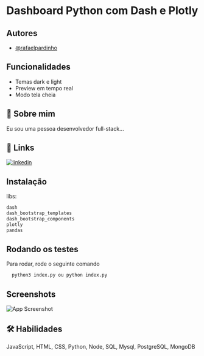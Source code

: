 
# Dashboard Python com Dash e Plotly




## Autores

- [@rafaelpardinho](https://www.linkedin.com/in/rafaelpardinho/)


## Funcionalidades

- Temas dark e light
- Preview em tempo real
- Modo tela cheia


## 🚀 Sobre mim
Eu sou uma pessoa desenvolvedor full-stack...


## 🔗 Links
[![linkedin](https://img.shields.io/badge/linkedin-0A66C2?style=for-the-badge&logo=linkedin&logoColor=white)](https://www.linkedin.com/in/rafaelpardinho/)


## Instalação

libs:
```bash
dash
dash_bootstrap_templates
dash_bootstrap_components
plotly
pandas
```
    



## Rodando os testes

Para rodar, rode o seguinte comando

```bash
  python3 index.py ou python index.py
```


## Screenshots

![App Screenshot](https://rocketclouds.com.br/img/dash.png)


## 🛠 Habilidades
JavaScript, HTML, CSS, Python, Node, SQL, Mysql, PostgreSQL, MongoDB



